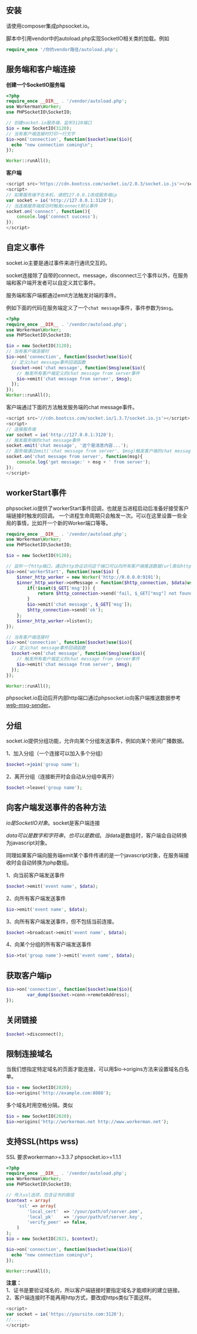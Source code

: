 ## 安装
请使用composer集成phpsocket.io。

脚本中引用vendor中的autoload.php实现SocketIO相关类的加载。例如
```php
require_once '/你的vendor路径/autoload.php';
```

## 服务端和客户端连接
**创建一个SocketIO服务端**
```php
<?php
require_once __DIR__ . '/vendor/autoload.php';
use Workerman\Worker;
use PHPSocketIO\SocketIO;

// 创建socket.io服务端，监听3120端口
$io = new SocketIO(3120);
// 当有客户端连接时打印一行文字
$io->on('connection', function($socket)use($io){
  echo "new connection coming\n";
});

Worker::runAll();
```
**客户端**
```javascript
<script src='https://cdn.bootcss.com/socket.io/2.0.3/socket.io.js'></script>
<script>
// 如果服务端不在本机，请把127.0.0.1改成服务端ip
var socket = io('http://127.0.0.1:3120');
// 当连接服务端成功时触发connect默认事件
socket.on('connect', function(){
    console.log('connect success');
});
</script>
```

## 自定义事件
socket.io主要是通过事件来进行通讯交互的。

socket连接除了自带的connect，message，disconnect三个事件以外，在服务端和客户端开发者可以自定义其它事件。

服务端和客户端都通过emit方法触发对端的事件。

例如下面的代码在服务端定义了一个```chat message```事件，事件参数为```$msg```。
```php
<?php
require_once __DIR__ . '/vendor/autoload.php';
use Workerman\Worker;
use PHPSocketIO\SocketIO;

$io = new SocketIO(3120);
// 当有客户端连接时
$io->on('connection', function($socket)use($io){
  // 定义chat message事件回调函数
  $socket->on('chat message', function($msg)use($io){
    // 触发所有客户端定义的chat message from server事件
    $io->emit('chat message from server', $msg);
  });
});
Worker::runAll();
```

客户端通过下面的方法触发服务端的chat message事件。
```javascript
<script src='//cdn.bootcss.com/socket.io/1.3.7/socket.io.js'></script>
<script>
// 连接服务端
var socket = io('http://127.0.0.1:3120');
// 触发服务端的chat message事件
socket.emit('chat message', '这个是消息内容...');
// 服务端通过emit('chat message from server', $msg)触发客户端的chat message from server事件
socket.on('chat message from server', function(msg){
    console.log('get message:' + msg + ' from server');
});
</script>
```

## workerStart事件
phpsocket.io提供了workerStart事件回调，也就是当进程启动后准备好接受客户端链接时触发的回调。
一个进程生命周期只会触发一次。可以在这里设置一些全局的事情，比如开一个新的Worker端口等等。
```php
require_once __DIR__ . '/vendor/autoload.php';
use Workerman\Worker;
use PHPSocketIO\SocketIO;

$io = new SocketIO(9120);

// 监听一个http端口，通过http协议访问这个端口可以向所有客户端推送数据(url类似http://ip:9191?msg=xxxx)
$io->on('workerStart', function()use($io) {
    $inner_http_worker = new Worker('http://0.0.0.0:9191');
    $inner_http_worker->onMessage = function($http_connection, $data)use($io){
        if(!isset($_GET['msg'])) {
            return $http_connection->send('fail, $_GET["msg"] not found');
        }
        $io->emit('chat message', $_GET['msg']);
        $http_connection->send('ok');
    };
    $inner_http_worker->listen();
});

// 当有客户端连接时
$io->on('connection', function($socket)use($io){
  // 定义chat message事件回调函数
  $socket->on('chat message', function($msg)use($io){
    // 触发所有客户端定义的chat message from server事件
    $io->emit('chat message from server', $msg);
  });
});

Worker::runAll();
```
phpsocket.io启动后开内部http端口通过phpsocket.io向客户端推送数据参考 [web-msg-sender](http://www.workerman.net/web-sender)。

## 分组
socket.io提供分组功能，允许向某个分组发送事件，例如向某个房间广播数据。

1、加入分组（一个连接可以加入多个分组）
```php
$socket->join('group name');
```
2、离开分组（连接断开时会自动从分组中离开）
```php
$socket->leave('group name');
```

## 向客户端发送事件的各种方法
$io是SocketIO对象。$socket是客户端连接

$data可以是数字和字符串，也可以是数组。当$data是数组时，客户端会自动转换为javascript对象。

同理如果客户端向服务端emit某个事件传递的是一个javascript对象，在服务端接收时会自动转换为php数组。

1、向当前客户端发送事件
```php
$socket->emit('event name', $data);
```
2、向所有客户端发送事件
```php
$io->emit('event name', $data);
```
3、向所有客户端发送事件，但不包括当前连接。
```php
$socket->broadcast->emit('event name', $data);
```

4、向某个分组的所有客户端发送事件
```php
$io->to('group name')->emit('event name', $data);
```

## 获取客户端ip
```php
$io->on('connection', function($socket)use($io){
        var_dump($socket->conn->remoteAddress);
});
```

## 关闭链接
```php
$socket->disconnect();
```

## 限制连接域名
当我们想指定特定域名的页面才能连接，可以用$io->origins方法来设置域名白名单。
```php
$io = new SocketIO(2020);
$io->origins('http://example.com:8080');
```
多个域名时用空格分隔，类似
```php
$io = new SocketIO(2020);
$io->origins('http://workerman.net http://www.workerman.net');
```

## 支持SSL(https wss)
SSL 要求workerman>=3.3.7 phpsocket.io>=1.1.1

```php
<?php
require_once __DIR__ . '/vendor/autoload.php';
use Workerman\Worker;
use PHPSocketIO\SocketIO;

// 传入ssl选项，包含证书的路径
$context = array(
    'ssl' => array(
        'local_cert'  => '/your/path/of/server.pem',
        'local_pk'    => '/your/path/of/server.key',
        'verify_peer' => false,
    )
);
$io = new SocketIO(2021, $context);

$io->on('connection', function($socket)use($io){
  echo "new connection coming\n";
});

Worker::runAll();
```
**注意：**<br>
1、证书是要验证域名的，所以客户端链接时要指定域名才能顺利的建立链接。<br>
2、客户端连接时不能再用http方式，要改成https类似下面这样。
```javascript
<script>
var socket = io('https://yoursite.com:3120');
//.....
</script>
```
